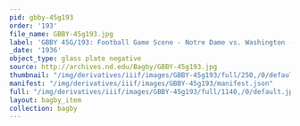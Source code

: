 ```yaml
---
pid: gbby-45g193
order: '193'
file_name: GBBY-45g193.jpg
label: 'GBBY 45G/193: Football Game Scene - Notre Dame vs. Washington - 1936'
_date: '1936'
object_type: glass plate negative
source: http://archives.nd.edu/Bagby/GBBY-45g193.jpg
thumbnail: "/img/derivatives/iiif/images/GBBY-45g193/full/250,/0/default.jpg"
manifest: "/img/derivatives/iiif/images/GBBY-45g193/manifest.json"
full: "/img/derivatives/iiif/images/GBBY-45g193/full/1140,/0/default.jpg"
layout: bagby_item
collection: bagby
---
```

